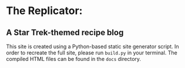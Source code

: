 # The Replicator: 
## A Star Trek-themed recipe blog

This site is created using a Python-based static site generator script. In order to recreate the full site, please run `build.py` in your terminal. The compiled HTML files can be found in the `docs` directory.